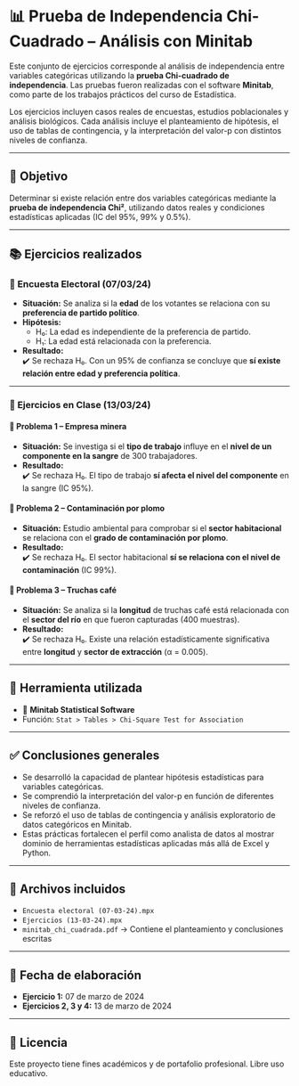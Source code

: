 # 📊 Prueba de Independencia Chi-Cuadrado – Análisis con Minitab

Este conjunto de ejercicios corresponde al análisis de independencia entre variables categóricas utilizando la **prueba Chi-cuadrado de independencia**. Las pruebas fueron realizadas con el software **Minitab**, como parte de los trabajos prácticos del curso de Estadística.

Los ejercicios incluyen casos reales de encuestas, estudios poblacionales y análisis biológicos. Cada análisis incluye el planteamiento de hipótesis, el uso de tablas de contingencia, y la interpretación del valor-p con distintos niveles de confianza.

---

## 🎯 Objetivo

Determinar si existe relación entre dos variables categóricas mediante la **prueba de independencia Chi²**, utilizando datos reales y condiciones estadísticas aplicadas (IC del 95%, 99% y 0.5%).

---

## 📚 Ejercicios realizados

### 📌 Encuesta Electoral (07/03/24)
- **Situación:** Se analiza si la **edad** de los votantes se relaciona con su **preferencia de partido político**.
- **Hipótesis:**
  - H₀: La edad es independiente de la preferencia de partido.
  - H₁: La edad está relacionada con la preferencia.
- **Resultado:**  
  ✔️ Se rechaza H₀. Con un 95% de confianza se concluye que **sí existe relación entre edad y preferencia política**.

---

### 📌 Ejercicios en Clase (13/03/24)

#### 🧪 Problema 1 – Empresa minera
- **Situación:** Se investiga si el **tipo de trabajo** influye en el **nivel de un componente en la sangre** de 300 trabajadores.
- **Resultado:**  
  ✔️ Se rechaza H₀. El tipo de trabajo **sí afecta el nivel del componente** en la sangre (IC 95%).

#### 🧪 Problema 2 – Contaminación por plomo
- **Situación:** Estudio ambiental para comprobar si el **sector habitacional** se relaciona con el **grado de contaminación por plomo**.
- **Resultado:**  
  ✔️ Se rechaza H₀. El sector habitacional **sí se relaciona con el nivel de contaminación** (IC 99%).

#### 🧪 Problema 3 – Truchas café
- **Situación:** Se analiza si la **longitud** de truchas café está relacionada con el **sector del río** en que fueron capturadas (400 muestras).
- **Resultado:**  
  ✔️ Se rechaza H₀. Existe una relación estadísticamente significativa entre **longitud** y **sector de extracción** (α = 0.005).

---

## 🔧 Herramienta utilizada

- 🧮 **Minitab Statistical Software**
- Función: `Stat > Tables > Chi-Square Test for Association`

---

## ✅ Conclusiones generales

- Se desarrolló la capacidad de plantear hipótesis estadísticas para variables categóricas.
- Se comprendió la interpretación del valor-p en función de diferentes niveles de confianza.
- Se reforzó el uso de tablas de contingencia y análisis exploratorio de datos categóricos en Minitab.
- Estas prácticas fortalecen el perfil como analista de datos al mostrar dominio de herramientas estadísticas aplicadas más allá de Excel y Python.

---

## 📄 Archivos incluidos

- `Encuesta electoral (07-03-24).mpx`
- `Ejercicios (13-03-24).mpx`
- `minitab_chi_cuadrada.pdf` → Contiene el planteamiento y conclusiones escritas

---

## 📌 Fecha de elaboración

- **Ejercicio 1:** 07 de marzo de 2024  
- **Ejercicios 2, 3 y 4:** 13 de marzo de 2024

---

## 📜 Licencia

Este proyecto tiene fines académicos y de portafolio profesional. Libre uso educativo.

